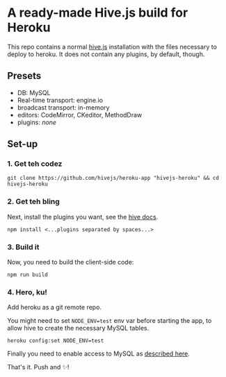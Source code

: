 # A ready-made Hive.js build for Heroku
This repo contains a normal [hive.js](http://hivejs.org) installation with the files necessary to deploy to heroku. It does not contain any plugins, by default, though.

## Presets
 * DB: MySQL
 * Real-time transport: engine.io
 * broadcast transport: in-memory
 * editors: CodeMirror, CKeditor, MethodDraw
 * plugins: *none*

## Set-up
### 1. Get teh codez
```
git clone https://github.com/hivejs/heroku-app "hivejs-heroku" && cd hivejs-heroku
```

### 2. Get teh bling
Next, install the plugins you want, see the [hive docs](http://docs.hivejs.org/setup/installing_plugins.html).
```
npm install <...plugins separated by spaces...>
```

### 3. Build it
Now, you need to build the client-side code:
```
npm run build
```

### 4. Hero, ku!
Add heroku as a git remote repo.

You might need to set `NODE_ENV=test` env var before starting the app, to allow hive to create the necessary MySQL tables.

``` 
heroku config:set NODE_ENV=test
```

Finally you need to enable access to MySQL as [described here](https://devcenter.heroku.com/articles/cleardb#provisioning-the-add-on).

That's it. Push and :sparkles:!
